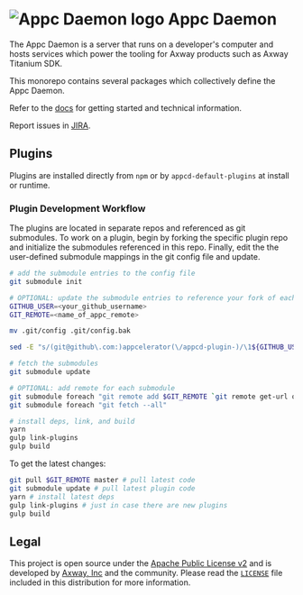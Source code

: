 # ![Appc Daemon logo](docs/images/appc-daemon.png) Appc Daemon

The Appc Daemon is a server that runs on a developer's computer and hosts services which power the
tooling for Axway products such as Axway Titanium SDK.

This monorepo contains several packages which collectively define the Appc Daemon.

Refer to the [docs](docs/) for getting started and technical information.

Report issues in [JIRA](https://jira.appcelerator.org/projects/DAEMON/issues).

## Plugins

Plugins are installed directly from `npm` or by `appcd-default-plugins` at install or runtime.

### Plugin Development Workflow

The plugins are located in separate repos and referenced as git submodules. To work on a plugin,
begin by forking the specific plugin repo and initialize the submodules referenced in this repo.
Finally, edit the the user-defined submodule mappings in the git config file and update.

```sh
# add the submodule entries to the config file
git submodule init

# OPTIONAL: update the submodule entries to reference your fork of each
GITHUB_USER=<your_github_username>
GIT_REMOTE=<name_of_appc_remote>

mv .git/config .git/config.bak

sed -E "s/(git@github\.com:)appcelerator(\/appcd-plugin-)/\1${GITHUB_USER}\2/" .git/config.bak > .git/config

# fetch the submodules
git submodule update

# OPTIONAL: add remote for each submodule
git submodule foreach "git remote add $GIT_REMOTE `git remote get-url origin | sed -E s/$GITHUB_USER/appcelerator/`"
git submodule foreach "git fetch --all"

# install deps, link, and build
yarn
gulp link-plugins
gulp build
```

To get the latest changes:

```sh
git pull $GIT_REMOTE master # pull latest code
git submodule update # pull latest plugin code
yarn # install latest deps
gulp link-plugins # just in case there are new plugins
gulp build
```

## Legal

This project is open source under the [Apache Public License v2][1] and is developed by
[Axway, Inc](http://www.axway.com/) and the community. Please read the [`LICENSE`][1] file included
in this distribution for more information.

[1]: https://github.com/appcelerator/appc-daemon/blob/master/LICENSE
